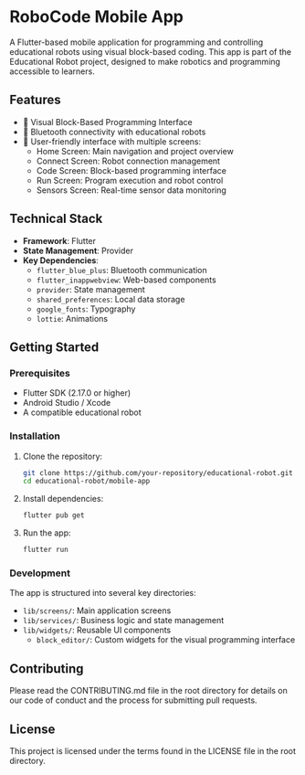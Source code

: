 # RoboCode Mobile App

A Flutter-based mobile application for programming and controlling educational robots using visual block-based coding. This app is part of the Educational Robot project, designed to make robotics and programming accessible to learners.

## Features

- 🎯 Visual Block-Based Programming Interface
- 🤖 Bluetooth connectivity with educational robots
- 📱 User-friendly interface with multiple screens:
  - Home Screen: Main navigation and project overview
  - Connect Screen: Robot connection management
  - Code Screen: Block-based programming interface
  - Run Screen: Program execution and robot control
  - Sensors Screen: Real-time sensor data monitoring

## Technical Stack

- **Framework**: Flutter
- **State Management**: Provider
- **Key Dependencies**:
  - `flutter_blue_plus`: Bluetooth communication
  - `flutter_inappwebview`: Web-based components
  - `provider`: State management
  - `shared_preferences`: Local data storage
  - `google_fonts`: Typography
  - `lottie`: Animations

## Getting Started

### Prerequisites

- Flutter SDK (2.17.0 or higher)
- Android Studio / Xcode
- A compatible educational robot

### Installation

1. Clone the repository:
   ```bash
   git clone https://github.com/your-repository/educational-robot.git
   cd educational-robot/mobile-app
   ```

2. Install dependencies:
   ```bash
   flutter pub get
   ```

3. Run the app:
   ```bash
   flutter run
   ```

### Development

The app is structured into several key directories:

- `lib/screens/`: Main application screens
- `lib/services/`: Business logic and state management
- `lib/widgets/`: Reusable UI components
  - `block_editor/`: Custom widgets for the visual programming interface

## Contributing

Please read the CONTRIBUTING.md file in the root directory for details on our code of conduct and the process for submitting pull requests.

## License

This project is licensed under the terms found in the LICENSE file in the root directory.
